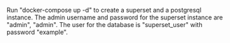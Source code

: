 Run "docker-compose up -d" to create a superset and a postgresql instance.
The admin username and password for the superset instance are "admin", "admin".
The user for the database is "superset_user" with password "example".
